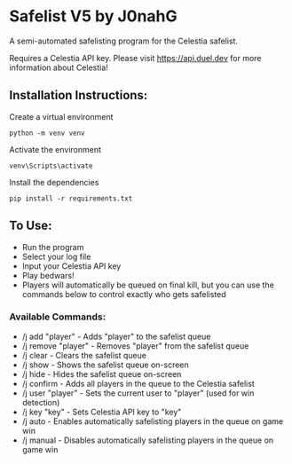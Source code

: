 # Safelist V5 by J0nahG
A semi-automated safelisting program for the Celestia safelist.

Requires a Celestia API key.
Please visit https://api.duel.dev for more information about Celestia!

## Installation Instructions:
Create a virtual environment
```shell
python -m venv venv
```

Activate the environment
```shell
venv\Scripts\activate
```

Install the dependencies
```shell
pip install -r requirements.txt
```

## To Use:
* Run the program
* Select your log file
* Input your Celestia API key
* Play bedwars!
* Players will automatically be queued on final kill, but you can use the commands below to control exactly who gets safelisted

### Available Commands:
* /j add "player"     - Adds "player" to the safelist queue
* /j remove "player"  - Removes "player" from the safelist queue
* /j clear            - Clears the safelist queue
* /j show             - Shows the safelist queue on-screen
* /j hide             - Hides the safelist queue on-screen
* /j confirm          - Adds all players in the queue to the Celestia safelist
* /j user "player"    - Sets the current user to "player" (used for win detection)
* /j key "key"        - Sets Celestia API key to "key"
* /j auto             - Enables automatically safelisting players in the queue on game win
* /j manual           - Disables automatically safelisting players in the queue on game win
